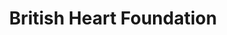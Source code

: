 ---
title: "British Heart Foundation"
url: /cheltenham/british-heart-foundation-winchcombe-street/
shop: charity
---